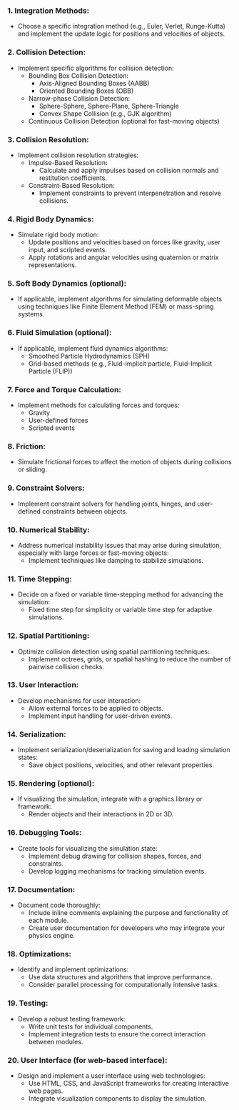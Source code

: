 ### 1. **Integration Methods:**

- Choose a specific integration method (e.g., Euler, Verlet, Runge-Kutta) and implement the update logic for positions and velocities of objects.

### 2. **Collision Detection:**

- Implement specific algorithms for collision detection:
    - Bounding Box Collision Detection:
        - Axis-Aligned Bounding Boxes (AABB)
        - Oriented Bounding Boxes (OBB)
    - Narrow-phase Collision Detection:
        - Sphere-Sphere, Sphere-Plane, Sphere-Triangle
        - Convex Shape Collision (e.g., GJK algorithm)
    - Continuous Collision Detection (optional for fast-moving objects)

### 3. **Collision Resolution:**

- Implement collision resolution strategies:
    - Impulse-Based Resolution:
        - Calculate and apply impulses based on collision normals and restitution coefficients.
    - Constraint-Based Resolution:
        - Implement constraints to prevent interpenetration and resolve collisions.

### 4. **Rigid Body Dynamics:**

- Simulate rigid body motion:
    - Update positions and velocities based on forces like gravity, user input, and scripted events.
    - Apply rotations and angular velocities using quaternion or matrix representations.

### 5. **Soft Body Dynamics (optional):**

- If applicable, implement algorithms for simulating deformable objects using techniques like Finite Element Method (FEM) or mass-spring systems.

### 6. **Fluid Simulation (optional):**

- If applicable, implement fluid dynamics algorithms:
    - Smoothed Particle Hydrodynamics (SPH)
    - Grid-based methods (e.g., Fluid-implicit particle, Fluid-Implicit Particle (FLIP))

### 7. **Force and Torque Calculation:**

- Implement methods for calculating forces and torques:
    - Gravity
    - User-defined forces
    - Scripted events

### 8. **Friction:**

- Simulate frictional forces to affect the motion of objects during collisions or sliding.

### 9. **Constraint Solvers:**

- Implement constraint solvers for handling joints, hinges, and user-defined constraints between objects.

### 10. **Numerical Stability:**

- Address numerical instability issues that may arise during simulation, especially with large forces or fast-moving objects:
    - Implement techniques like damping to stabilize simulations.

### 11. **Time Stepping:**

- Decide on a fixed or variable time-stepping method for advancing the simulation:
    - Fixed time step for simplicity or variable time step for adaptive simulations.

### 12. **Spatial Partitioning:**

- Optimize collision detection using spatial partitioning techniques:
    - Implement octrees, grids, or spatial hashing to reduce the number of pairwise collision checks.

### 13. **User Interaction:**

- Develop mechanisms for user interaction:
    - Allow external forces to be applied to objects.
    - Implement input handling for user-driven events.

### 14. **Serialization:**

- Implement serialization/deserialization for saving and loading simulation states:
    - Save object positions, velocities, and other relevant properties.

### 15. **Rendering (optional):**

- If visualizing the simulation, integrate with a graphics library or framework:
    - Render objects and their interactions in 2D or 3D.

### 16. **Debugging Tools:**

- Create tools for visualizing the simulation state:
    - Implement debug drawing for collision shapes, forces, and constraints.
    - Develop logging mechanisms for tracking simulation events.

### 17. **Documentation:**

- Document code thoroughly:
    - Include inline comments explaining the purpose and functionality of each module.
    - Create user documentation for developers who may integrate your physics engine.

### 18. **Optimizations:**

- Identify and implement optimizations:
    - Use data structures and algorithms that improve performance.
    - Consider parallel processing for computationally intensive tasks.

### 19. **Testing:**

- Develop a robust testing framework:
    - Write unit tests for individual components.
    - Implement integration tests to ensure the correct interaction between modules.

### 20. **User Interface (for web-based interface):**

- Design and implement a user interface using web technologies:
    - Use HTML, CSS, and JavaScript frameworks for creating interactive web pages.
    - Integrate visualization components to display the simulation.